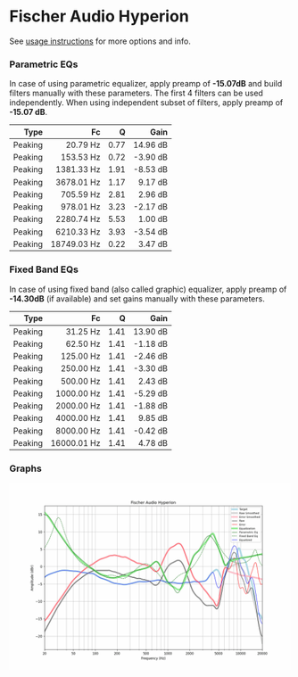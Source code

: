 # Fischer Audio Hyperion
See [usage instructions](https://github.com/jaakkopasanen/AutoEq#usage) for more options and info.

### Parametric EQs
In case of using parametric equalizer, apply preamp of **-15.07dB** and build filters manually
with these parameters. The first 4 filters can be used independently.
When using independent subset of filters, apply preamp of **-15.07 dB**.

| Type    | Fc          |    Q | Gain     |
|--------:|------------:|-----:|---------:|
| Peaking | 20.79 Hz    | 0.77 | 14.96 dB |
| Peaking | 153.53 Hz   | 0.72 | -3.90 dB |
| Peaking | 1381.33 Hz  | 1.91 | -8.53 dB |
| Peaking | 3678.01 Hz  | 1.17 | 9.17 dB  |
| Peaking | 705.59 Hz   | 2.81 | 2.96 dB  |
| Peaking | 978.01 Hz   | 3.23 | -2.17 dB |
| Peaking | 2280.74 Hz  | 5.53 | 1.00 dB  |
| Peaking | 6210.33 Hz  | 3.93 | -3.54 dB |
| Peaking | 18749.03 Hz | 0.22 | 3.47 dB  |

### Fixed Band EQs
In case of using fixed band (also called graphic) equalizer, apply preamp of **-14.30dB**
(if available) and set gains manually with these parameters.

| Type    | Fc          |    Q | Gain     |
|--------:|------------:|-----:|---------:|
| Peaking | 31.25 Hz    | 1.41 | 13.90 dB |
| Peaking | 62.50 Hz    | 1.41 | -1.18 dB |
| Peaking | 125.00 Hz   | 1.41 | -2.46 dB |
| Peaking | 250.00 Hz   | 1.41 | -3.30 dB |
| Peaking | 500.00 Hz   | 1.41 | 2.43 dB  |
| Peaking | 1000.00 Hz  | 1.41 | -5.29 dB |
| Peaking | 2000.00 Hz  | 1.41 | -1.88 dB |
| Peaking | 4000.00 Hz  | 1.41 | 9.85 dB  |
| Peaking | 8000.00 Hz  | 1.41 | -0.42 dB |
| Peaking | 16000.01 Hz | 1.41 | 4.78 dB  |

### Graphs
![](./Fischer%20Audio%20Hyperion.png)